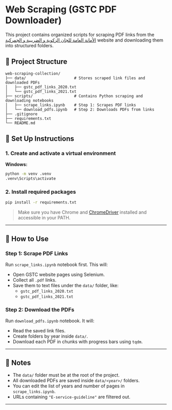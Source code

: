 # Web Scraping (GSTC PDF Downloader)

This project contains organized scripts for scraping PDF links from the [الأمانة العامة للجان الزكوية و الضريبية و الجمركية](https://gstc.gov.sa) website and downloading them into structured folders.

## 📁 Project Structure

```
web-scraping-collection/
├── data/                     # Stores scraped link files and downloaded PDFs
│   ├── gstc_pdf_links_2020.txt
│   └── gstc_pdf_links_2021.txt
├── scripts/                  # Contains Python scraping and downloading notebooks
│   ├── scrape_links.ipynb    # Step 1: Scrapes PDF links
│   └── download_pdfs.ipynb   # Step 2: Downloads PDFs from links
├── .gitignore
├── requirements.txt
└── README.md
```

## 🐍 Set Up Instructions

### 1. Create and activate a virtual environment

**Windows:**
```bash
python -m venv .venv
.venv\Scripts\activate
```

### 2. Install required packages

```bash
pip install -r requirements.txt
```

> Make sure you have Chrome and [ChromeDriver](https://sites.google.com/a/chromium.org/chromedriver/) installed and accessible in your PATH.

---

## 🚀 How to Use

### Step 1: Scrape PDF Links

Run `scrape_links.ipynb` notebook first. This will:
- Open GSTC website pages using Selenium.
- Collect all `.pdf` links.
- Save them to text files under the `data/` folder, like:
  - `gstc_pdf_links_2020.txt`
  - `gstc_pdf_links_2021.txt`

### Step 2: Download the PDFs

Run `download_pdfs.ipynb` notebook. It will:
- Read the saved link files.
- Create folders by year inside `data/`.
- Download each PDF in chunks with progress bars using `tqdm`.

---

## 📌 Notes

- The `data/` folder must be at the root of the project.
- All downloaded PDFs are saved inside `data/<year>/` folders.
- You can edit the list of years and number of pages in `scrape_links.ipynb`.
- URLs containing `"E-service-guideline"` are filtered out.

---